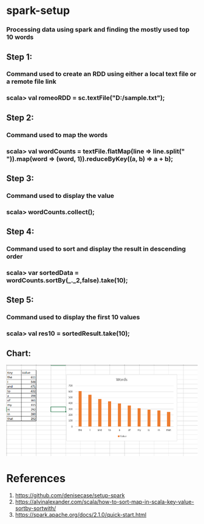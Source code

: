 # spark-setup

### Processing data using spark and finding the mostly used top 10 words


## Step 1:
### Command used to create an RDD using either a local text file or a remote file link
### scala> val romeoRDD = sc.textFile("D:/sample.txt");

## Step 2:
### Command used to map the words
### scala> val wordCounts = textFile.flatMap(line => line.split(" ")).map(word => (word, 1)).reduceByKey((a, b) => a + b);

## Step 3:
### Command used to display the value
### scala> wordCounts.collect();

## Step 4:
### Command used to sort and display the result in descending order
### scala> var sortedData = wordCounts.sortBy(_._2,false).take(10);

## Step 5:
### Command used to display the first 10 values
### scala> val res10 = sortedResult.take(10);

## Chart: 
![Work Count](words.PNG)

# References
1. https://github.com/denisecase/setup-spark
2. https://alvinalexander.com/scala/how-to-sort-map-in-scala-key-value-sortby-sortwith/
3. https://spark.apache.org/docs/2.1.0/quick-start.html
